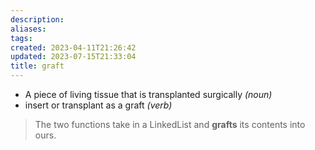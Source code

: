 ```yaml
---
description:
aliases: 
tags: 
created: 2023-04-11T21:26:42
updated: 2023-07-15T21:33:04
title: graft
---
```

- A piece of living tissue that is transplanted surgically *(noun)*
- insert or transplant as a graft *(verb)*

> The two functions take in a LinkedList and **grafts** its contents into ours.
